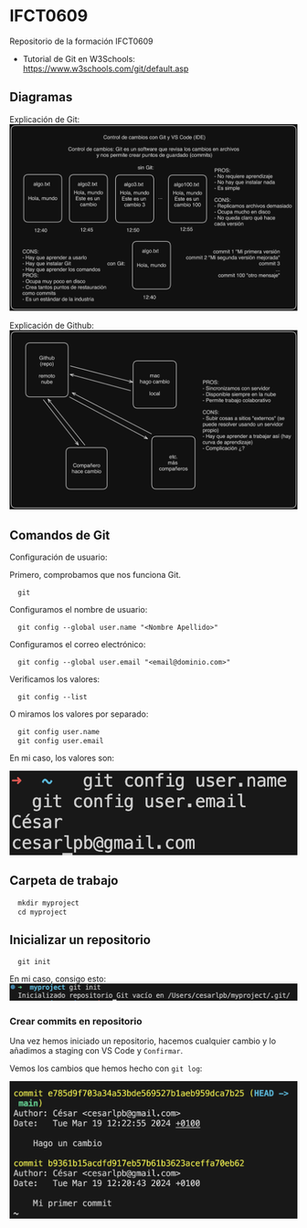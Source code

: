 # IFCT0609
Repositorio de la formación IFCT0609

- Tutorial de Git en W3Schools: https://www.w3schools.com/git/default.asp

## Diagramas

Explicación de Git:
![Diagrama 01](./Diagrama01.png "Git")

Explicación de Github:
![Diagrama 02](./Diagrama02.png "Github")

## Comandos de Git

Configuración de usuario:

Primero, comprobamos que nos funciona Git.
```
  git
```

Configuramos el nombre de usuario:
```
  git config --global user.name "<Nombre Apellido>"
```

Configuramos el correo electrónico:
```
  git config --global user.email "<email@dominio.com>"
```

Verificamos los valores:
```
  git config --list
```

O miramos los valores por separado:
```
  git config user.name
  git config user.email
```
En mi caso, los valores son:

![alt text](image.png)

## Carpeta de trabajo

```
  mkdir myproject
  cd myproject
```

## Inicializar un repositorio

```
  git init
```

En mi caso, consigo esto:
![alt text](image-1.png)

### Crear commits en repositorio

Una vez hemos iniciado un repositorio, hacemos cualquier cambio y lo añadimos a staging con VS Code y `Confirmar`.

Vemos los cambios que hemos hecho con `git log`:

![alt text](image-2.png)
